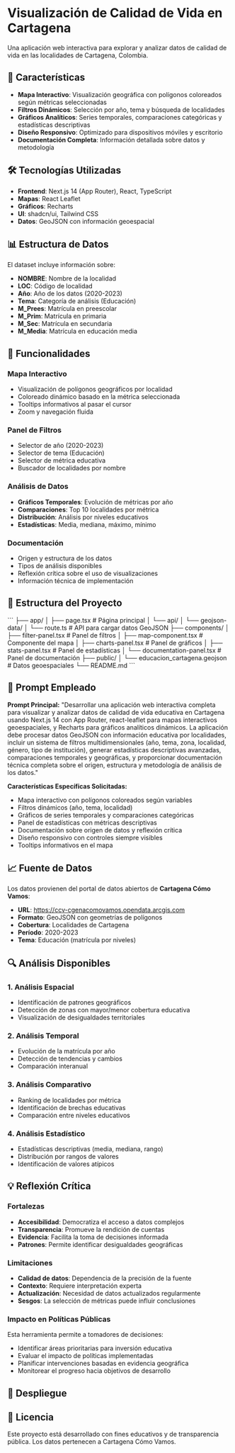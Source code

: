 # Visualización de Calidad de Vida en Cartagena

Una aplicación web interactiva para explorar y analizar datos de calidad de vida en las localidades de Cartagena, Colombia.

## 🚀 Características

- **Mapa Interactivo**: Visualización geográfica con polígonos coloreados según métricas seleccionadas
- **Filtros Dinámicos**: Selección por año, tema y búsqueda de localidades
- **Gráficos Analíticos**: Series temporales, comparaciones categóricas y estadísticas descriptivas
- **Diseño Responsivo**: Optimizado para dispositivos móviles y escritorio
- **Documentación Completa**: Información detallada sobre datos y metodología

## 🛠️ Tecnologías Utilizadas

- **Frontend**: Next.js 14 (App Router), React, TypeScript
- **Mapas**: React Leaflet
- **Gráficos**: Recharts
- **UI**: shadcn/ui, Tailwind CSS
- **Datos**: GeoJSON con información geoespacial

## 📊 Estructura de Datos

El dataset incluye información sobre:
- **NOMBRE**: Nombre de la localidad
- **LOC**: Código de localidad
- **Año**: Año de los datos (2020-2023)
- **Tema**: Categoría de análisis (Educación)
- **M_Prees**: Matrícula en preescolar
- **M_Prim**: Matrícula en primaria
- **M_Sec**: Matrícula en secundaria
- **M_Media**: Matrícula en educación media

## 🎯 Funcionalidades

### Mapa Interactivo
- Visualización de polígonos geográficos por localidad
- Coloreado dinámico basado en la métrica seleccionada
- Tooltips informativos al pasar el cursor
- Zoom y navegación fluida

### Panel de Filtros
- Selector de año (2020-2023)
- Selector de tema (Educación)
- Selector de métrica educativa
- Buscador de localidades por nombre

### Análisis de Datos
- **Gráficos Temporales**: Evolución de métricas por año
- **Comparaciones**: Top 10 localidades por métrica
- **Distribución**: Análisis por niveles educativos
- **Estadísticas**: Media, mediana, máximo, mínimo

### Documentación
- Origen y estructura de los datos
- Tipos de análisis disponibles
- Reflexión crítica sobre el uso de visualizaciones
- Información técnica de implementación


## 📁 Estructura del Proyecto

\`\`\`
├── app/
│   ├── page.tsx                 # Página principal
│   └── api/
│       └── geojson-data/
│           └── route.ts         # API para cargar datos GeoJSON
├── components/
│   ├── filter-panel.tsx        # Panel de filtros
│   ├── map-component.tsx       # Componente del mapa
│   ├── charts-panel.tsx        # Panel de gráficos
│   ├── stats-panel.tsx         # Panel de estadísticas
│   └── documentation-panel.tsx # Panel de documentación
├── public/
│   └── educacion_cartagena.geojson # Datos geoespaciales
└── README.md
\`\`\`

## 🎨 Prompt Empleado

**Prompt Principal:**
"Desarrollar una aplicación web interactiva completa para visualizar y analizar datos de calidad de vida educativa en Cartagena usando Next.js 14 con App Router, react-leaflet para mapas interactivos geoespaciales, y Recharts para gráficos analíticos dinámicos. La aplicación debe procesar datos GeoJSON con información educativa por localidades, incluir un sistema de filtros multidimensionales (año, tema, zona, localidad, género, tipo de institución), generar estadísticas descriptivas avanzadas, comparaciones temporales y geográficas, y proporcionar documentación técnica completa sobre el origen, estructura y metodología de análisis de los datos."


**Características Específicas Solicitadas:**
- Mapa interactivo con polígonos coloreados según variables
- Filtros dinámicos (año, tema, localidad)
- Gráficos de series temporales y comparaciones categóricas
- Panel de estadísticas con métricas descriptivas
- Documentación sobre origen de datos y reflexión crítica
- Diseño responsivo con controles siempre visibles
- Tooltips informativos en el mapa

## 📈 Fuente de Datos

Los datos provienen del portal de datos abiertos de **Cartagena Cómo Vamos**:
- **URL**: https://ccv-cgenacomovamos.opendata.arcgis.com
- **Formato**: GeoJSON con geometrías de polígonos
- **Cobertura**: Localidades de Cartagena
- **Período**: 2020-2023
- **Tema**: Educación (matrícula por niveles)

## 🔍 Análisis Disponibles

### 1. Análisis Espacial
- Identificación de patrones geográficos
- Detección de zonas con mayor/menor cobertura educativa
- Visualización de desigualdades territoriales

### 2. Análisis Temporal
- Evolución de la matrícula por año
- Detección de tendencias y cambios
- Comparación interanual

### 3. Análisis Comparativo
- Ranking de localidades por métrica
- Identificación de brechas educativas
- Comparación entre niveles educativos

### 4. Análisis Estadístico
- Estadísticas descriptivas (media, mediana, rango)
- Distribución por rangos de valores
- Identificación de valores atípicos

## 💡 Reflexión Crítica

### Fortalezas
- **Accesibilidad**: Democratiza el acceso a datos complejos
- **Transparencia**: Promueve la rendición de cuentas
- **Evidencia**: Facilita la toma de decisiones informada
- **Patrones**: Permite identificar desigualdades geográficas

### Limitaciones
- **Calidad de datos**: Dependencia de la precisión de la fuente
- **Contexto**: Requiere interpretación experta
- **Actualización**: Necesidad de datos actualizados regularmente
- **Sesgos**: La selección de métricas puede influir conclusiones

### Impacto en Políticas Públicas
Esta herramienta permite a tomadores de decisiones:
- Identificar áreas prioritarias para inversión educativa
- Evaluar el impacto de políticas implementadas
- Planificar intervenciones basadas en evidencia geográfica
- Monitorear el progreso hacia objetivos de desarrollo

## 🚀 Despliegue


## 📝 Licencia

Este proyecto está desarrollado con fines educativos y de transparencia pública. Los datos pertenecen a Cartagena Cómo Vamos.
